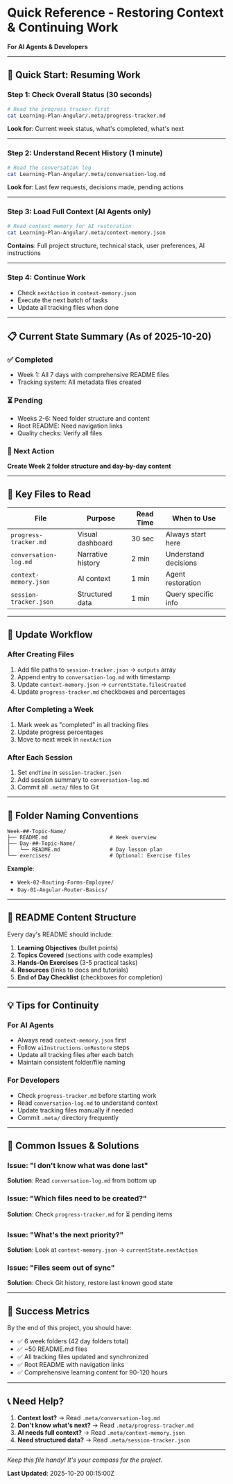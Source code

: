 # Quick Reference - Restoring Context & Continuing Work

**For AI Agents & Developers**

---

## 🚀 Quick Start: Resuming Work

### Step 1: Check Overall Status (30 seconds)
```bash
# Read the progress tracker first
cat Learning-Plan-Angular/.meta/progress-tracker.md
```
**Look for**: Current week status, what's completed, what's next

---

### Step 2: Understand Recent History (1 minute)
```bash
# Read the conversation log
cat Learning-Plan-Angular/.meta/conversation-log.md
```
**Look for**: Last few requests, decisions made, pending actions

---

### Step 3: Load Full Context (AI Agents only)
```bash
# Read context memory for AI restoration
cat Learning-Plan-Angular/.meta/context-memory.json
```
**Contains**: Full project structure, technical stack, user preferences, AI instructions

---

### Step 4: Continue Work
- Check `nextAction` in `context-memory.json`
- Execute the next batch of tasks
- Update all tracking files when done

---

## 📋 Current State Summary (As of 2025-10-20)

### ✅ Completed
- Week 1: All 7 days with comprehensive README files
- Tracking system: All metadata files created

### ⏳ Pending
- Weeks 2-6: Need folder structure and content
- Root README: Need navigation links
- Quality checks: Verify all files

### 🎯 Next Action
**Create Week 2 folder structure and day-by-day content**

---

## 📁 Key Files to Read

| File | Purpose | Read Time | When to Use |
|------|---------|-----------|-------------|
| `progress-tracker.md` | Visual dashboard | 30 sec | Always start here |
| `conversation-log.md` | Narrative history | 2 min | Understand decisions |
| `context-memory.json` | AI context | 1 min | Agent restoration |
| `session-tracker.json` | Structured data | 1 min | Query specific info |

---

## 🔄 Update Workflow

### After Creating Files
1. Add file paths to `session-tracker.json` → `outputs` array
2. Append entry to `conversation-log.md` with timestamp
3. Update `context-memory.json` → `currentState.filesCreated`
4. Update `progress-tracker.md` checkboxes and percentages

### After Completing a Week
1. Mark week as "completed" in all tracking files
2. Update progress percentages
3. Move to next week in `nextAction`

### After Each Session
1. Set `endTime` in `session-tracker.json`
2. Add session summary to `conversation-log.md`
3. Commit all `.meta/` files to Git

---

## 🎨 Folder Naming Conventions

```
Week-##-Topic-Name/
├── README.md                    # Week overview
├── Day-##-Topic-Name/
│   └── README.md                # Day lesson plan
└── exercises/                   # Optional: Exercise files
```

**Example**:
- `Week-02-Routing-Forms-Employee/`
- `Day-01-Angular-Router-Basics/`

---

## 📝 README Content Structure

Every day's README should include:
1. **Learning Objectives** (bullet points)
2. **Topics Covered** (sections with code examples)
3. **Hands-On Exercises** (3-5 practical tasks)
4. **Resources** (links to docs and tutorials)
5. **End of Day Checklist** (checkboxes for completion)

---

## 💡 Tips for Continuity

### For AI Agents
- Always read `context-memory.json` first
- Follow `aiInstructions.onRestore` steps
- Update all tracking files after each batch
- Maintain consistent folder/file naming

### For Developers
- Check `progress-tracker.md` before starting work
- Read `conversation-log.md` to understand context
- Update tracking files manually if needed
- Commit `.meta/` directory frequently

---

## 🚨 Common Issues & Solutions

### Issue: "I don't know what was done last"
**Solution**: Read `conversation-log.md` from bottom up

### Issue: "Which files need to be created?"
**Solution**: Check `progress-tracker.md` for ⏳ pending items

### Issue: "What's the next priority?"
**Solution**: Look at `context-memory.json` → `currentState.nextAction`

### Issue: "Files seem out of sync"
**Solution**: Check Git history, restore last known good state

---

## 🎯 Success Metrics

By the end of this project, you should have:
- ✅ 6 week folders (42 day folders total)
- ✅ ~50 README.md files
- ✅ All tracking files updated and synchronized
- ✅ Root README with navigation links
- ✅ Comprehensive learning content for 90-120 hours

---

## 📞 Need Help?

1. **Context lost?** → Read `.meta/conversation-log.md`
2. **Don't know what's next?** → Read `.meta/progress-tracker.md`
3. **AI needs full context?** → Read `.meta/context-memory.json`
4. **Need structured data?** → Read `.meta/session-tracker.json`

---

*Keep this file handy! It's your compass for the project.*

**Last Updated**: 2025-10-20 00:15:00Z
